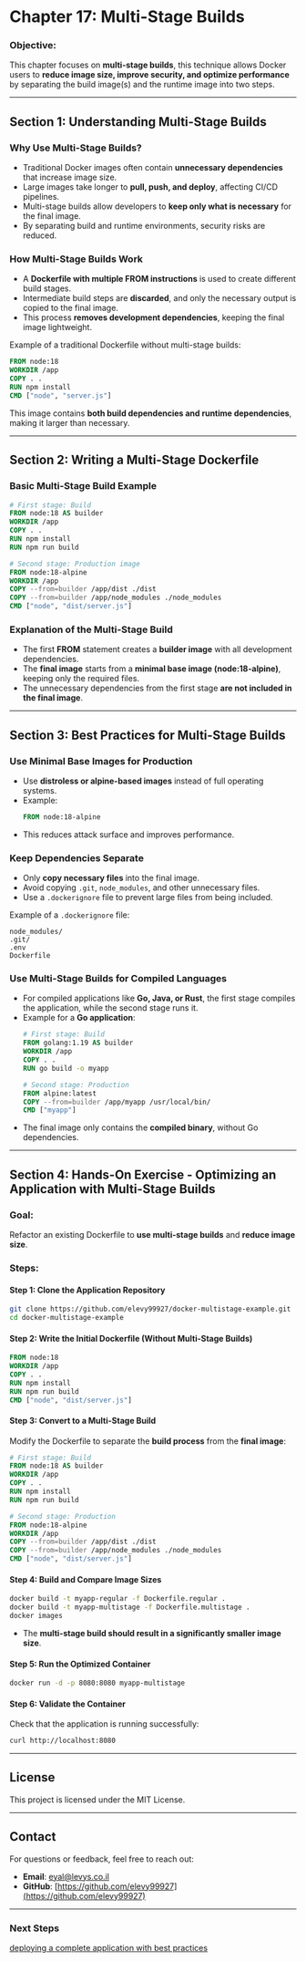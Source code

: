 # **Chapter 17: Multi-Stage Builds**  

### **Objective:**  
This chapter focuses on **multi-stage builds**, this technique allows Docker users to **reduce image size, improve security, and optimize performance** by separating the build image(s) and the runtime image into two steps. 

---

## **Section 1: Understanding Multi-Stage Builds**  

### **Why Use Multi-Stage Builds?**  
- Traditional Docker images often contain **unnecessary dependencies** that increase image size.  
- Large images take longer to **pull, push, and deploy**, affecting CI/CD pipelines.  
- Multi-stage builds allow developers to **keep only what is necessary** for the final image.  
- By separating build and runtime environments, security risks are reduced.  

### **How Multi-Stage Builds Work**  
- A **Dockerfile with multiple FROM instructions** is used to create different build stages.  
- Intermediate build steps are **discarded**, and only the necessary output is copied to the final image.  
- This process **removes development dependencies**, keeping the final image lightweight.  

Example of a traditional Dockerfile without multi-stage builds:  
```dockerfile
FROM node:18
WORKDIR /app
COPY . .
RUN npm install
CMD ["node", "server.js"]
```
This image contains **both build dependencies and runtime dependencies**, making it larger than necessary.  

---

## **Section 2: Writing a Multi-Stage Dockerfile**  

### **Basic Multi-Stage Build Example**  
```dockerfile
# First stage: Build
FROM node:18 AS builder
WORKDIR /app
COPY . .
RUN npm install
RUN npm run build

# Second stage: Production image
FROM node:18-alpine
WORKDIR /app
COPY --from=builder /app/dist ./dist
COPY --from=builder /app/node_modules ./node_modules
CMD ["node", "dist/server.js"]
```

### **Explanation of the Multi-Stage Build**  
- The first **FROM** statement creates a **builder image** with all development dependencies.  
- The **final image** starts from a **minimal base image (node:18-alpine)**, keeping only the required files.  
- The unnecessary dependencies from the first stage **are not included in the final image**.  

---

## **Section 3: Best Practices for Multi-Stage Builds**  

### **Use Minimal Base Images for Production**  
- Use **distroless or alpine-based images** instead of full operating systems.  
- Example:  
  ```dockerfile
  FROM node:18-alpine
  ```
- This reduces attack surface and improves performance.  

### **Keep Dependencies Separate**  
- Only **copy necessary files** into the final image.  
- Avoid copying `.git`, `node_modules`, and other unnecessary files.  
- Use a `.dockerignore` file to prevent large files from being included.  

Example of a `.dockerignore` file:  
```
node_modules/
.git/
.env
Dockerfile
```

### **Use Multi-Stage Builds for Compiled Languages**  
- For compiled applications like **Go, Java, or Rust**, the first stage compiles the application, while the second stage runs it.  
- Example for a **Go application**:  
  ```dockerfile
  # First stage: Build
  FROM golang:1.19 AS builder
  WORKDIR /app
  COPY . .
  RUN go build -o myapp

  # Second stage: Production
  FROM alpine:latest
  COPY --from=builder /app/myapp /usr/local/bin/
  CMD ["myapp"]
  ```
- The final image only contains the **compiled binary**, without Go dependencies.  

---

## **Section 4: Hands-On Exercise - Optimizing an Application with Multi-Stage Builds**  

### **Goal:**  
Refactor an existing Dockerfile to **use multi-stage builds** and **reduce image size**.  

### **Steps:**  

#### **Step 1: Clone the Application Repository**  
```sh
git clone https://github.com/elevy99927/docker-multistage-example.git
cd docker-multistage-example
```

#### **Step 2: Write the Initial Dockerfile (Without Multi-Stage Builds)**  
```dockerfile
FROM node:18
WORKDIR /app
COPY . .
RUN npm install
RUN npm run build
CMD ["node", "dist/server.js"]
```

#### **Step 3: Convert to a Multi-Stage Build**  
Modify the Dockerfile to separate the **build process** from the **final image**:  
```dockerfile
# First stage: Build
FROM node:18 AS builder
WORKDIR /app
COPY . .
RUN npm install
RUN npm run build

# Second stage: Production
FROM node:18-alpine
WORKDIR /app
COPY --from=builder /app/dist ./dist
COPY --from=builder /app/node_modules ./node_modules
CMD ["node", "dist/server.js"]
```

#### **Step 4: Build and Compare Image Sizes**  
```sh
docker build -t myapp-regular -f Dockerfile.regular .
docker build -t myapp-multistage -f Dockerfile.multistage .
docker images
```
- The **multi-stage build should result in a significantly smaller image size**.  

#### **Step 5: Run the Optimized Container**  
```sh
docker run -d -p 8080:8080 myapp-multistage
```

#### **Step 6: Validate the Container**  
Check that the application is running successfully:  
```sh
curl http://localhost:8080
```
---
## License
This project is licensed under the MIT License.

---
## **Contact**
For questions or feedback, feel free to reach out:
- **Email**: eyal@levys.co.il
- **GitHub**: [https://github.com/elevy99927](https://github.com/elevy99927)

---
### **Next Steps**
<A href="./Chapter-16.md">
deploying a complete application with best practices
</A>
